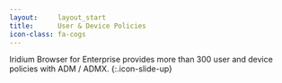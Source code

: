 ```yaml
---
layout:		layout_start
title:		User & Device Policies
icon-class: fa-cogs
---
```

Iridium Browser for Enterprise provides more than 300 user and device policies with ADM / ADMX.
{:.icon-slide-up}